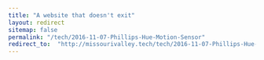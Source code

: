 ```yaml
---
title: "A website that doesn't exit"
layout: redirect
sitemap: false
permalink: "/tech/2016-11-07-Phillips-Hue-Motion-Sensor"
redirect_to:  "http://missourivalley.tech/tech/2016-11-07-Phillips-Hue-Motion-Sensor"
---
```

